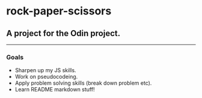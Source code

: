 # rock-paper-scissors

## A project for the Odin project.
---

### Goals
- Sharpen up my JS skills.
- Work on pseudocodeing.
- Apply problem solving skills (break down problem etc).
- Learn README markdown stuff!
